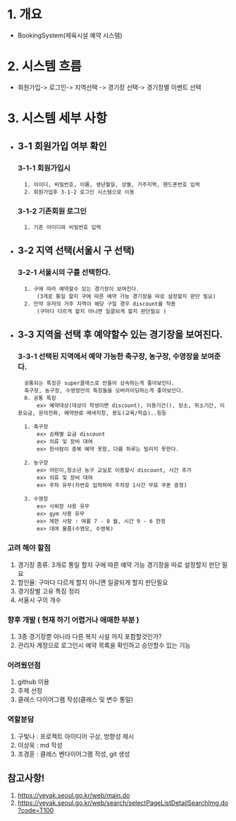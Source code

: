 


# 1. 개요 
- BookingSystem(체육시설 예약 시스템)

# 2. 시스템 흐름 
- 회원가입-> 로그인-> 지역선택 -> 경기장 선택-> 경기장별 이벤트 선택

# 3. 시스템 세부 사항

- ## 3-1 회원가입 여부 확인

    ### 3-1-1 회원가입시
        1. 아이디, 비밀번호, 이름, 생년월일, 성별, 거주지역, 핸드폰번호 입력
        2. 회원가입후 3-1-2 로그인 시스템으로 이동

    ### 3-1-2 기존회원 로그인
        1. 기존 아이디와 비밀번호 입력


- ## 3-2 지역 선택(서울시 구 선택)

    ### 3-2-1 서울시의 구를 선택한다.
        1. 구에 따라 예약할수 있는 경기장이 보여진다.
            (3개로 통일 할지 구에 따른 예약 가능 경기장을 따로 설정할지 판단 필요)
        2. 만약 유저의 거주 지역이 해당 구일 경우 discount를 적용
            (구마다 다르게 할지 아니면 일괄되게 할지 판단필요 )
   
- ## 3-3 지역을 선택 후 예약할수 있는 경기장을 보여진다.

    ### 3-3-1 선택된 지역에서 예약 가능한 축구장, 농구장, 수영장을 보여준다.    
        공통되는 특징은 super클래스로 만들어 상속하는게 좋아보인다.
        축구장, 농구장, 수영장만의 특징들을 오버라이딩하는게 좋아보인다.
        0. 공통 특징
            ex> 예약대상(대상이 학생이면 discount), 이용기간(), 장소, 취소기간, 이용요금, 문의전화, 예약완료 메세지창, 용도(교육/학습)..등등
        
        1. 축구장
            ex> 승패별 요금 discount
            ex> 의류 및 장비 대여   
            ex> 한사람이 중복 예약 못함, 다름 하루는 빌리지 못한다.
        
        2. 농구장
            ex> 어린이,청소년 농구 교실로 이용할시 discount, 시간 추가
            ex> 의류 및 장비 대여
            ex> 주차 유무(차번호 입력하여 주차장 1시간 무료 쿠폰 증정)
        
        3. 수영장
            ex> 사워장 샤용 유무
            ex> gym 사용 유무
            ex> 제한 사항 : 여름 7 - 8 월, 시간 9 - 6 한정
            ex> 대여 물품(수영모, 수영복)
        


### 고려 해야 할점
1. 경기장 종류: 3개로 통일 할지 구에 따른 예약 가능 경기장을 따로 설정할지 판단 필요
2. 할인율: 구마다 다르게 할지 아니면 일괄되게 할지 판단필요
3. 경기장별 고유 특징 정리
4. 서울시 구의 개수
   

### 향후 개발 ( 현재 하기 어렵거나 애매한 부분 )
1.  3종 경기장뿐 아니라 다른 복지 시설 까지 포함할것인가?
2.  관리자 계정으로 로그인시 예약 목록을 확인하고 승인할수 있는 기능

### 어려웠던점
1. github 이용
2. 주제 선정
3. 클래스 다이어그램 작성(클래스 및 변수 통일)

### 역할분담
1. 구빛나 : 프로젝트 아이디어 구상, 방향성 제시
2. 이상욱 : md 작성
3. 조경훈 : 클래스 벤다이어그램 작성, git 생성



## 참고사항!
1. https://yeyak.seoul.go.kr/web/main.do
2. https://yeyak.seoul.go.kr/web/search/selectPageListDetailSearchImg.do?code=T100
